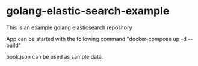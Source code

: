 # golang-elastic-search-example
This is an example golang elasticsearch repository

App can be started with the following command "docker-compose up -d --build"

book.json can be used as sample data.

